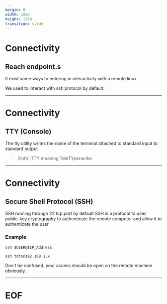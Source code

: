 ```yaml
---
margin: 0
width: 1920
height: 1200
transition: slide
---
```

<!-- .slide: data-auto-animate -->
# Connectivity
## Reach endpoint.s

It exist some ways to entering in interactivity with a remote linux.

We used to interact with ssh protocol by default.

---
<!-- .slide: data-auto-animate -->
# Connectivity
## TTY (Console)

The tty utility writes the name of
the terminal attached to standard input to standard output

> [!info]
> TTY meaning TeleTYperwriter

---
<!-- .slide: data-auto-animate -->
# Connectivity
## Secure Shell Protocol (SSH)

SSH running through 22 tcp port by default
SSH is a protocol to uses public-key cryptography
to authenticate the remote computer and allow it to authenticate the user

### Example

```shell
ssh $USER@$IP_Address
```

```shell
ssh toto@192.168.1.x
```

Don't be confused, your access should be open on the remote machine obviously.

---
# EOF